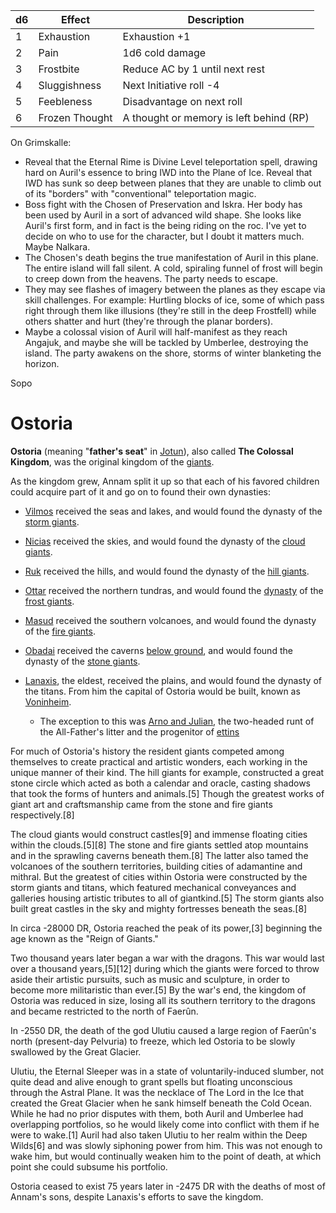 | d6  | Effect         | Description                             |
| --- | -------------- | --------------------------------------- |
| 1   | Exhaustion     | Exhaustion +1                           |
| 2   | Pain           | 1d6 cold damage                         |
| 3   | Frostbite      | Reduce AC by 1 until next rest          |
| 4   | Sluggishness   | Next Initiative roll -4                 |
| 5   | Feebleness     | Disadvantage on next roll               |
| 6   | Frozen Thought | A thought or memory is left behind (RP) | 


On Grimskalle:

- Reveal that the Eternal Rime is Divine Level teleportation spell, drawing hard on Auril's essence to bring IWD into the Plane of Ice. Reveal that IWD has sunk so deep between planes that they are unable to climb out of its "borders" with "conventional" teleportation magic.
- Boss fight with the Chosen of Preservation and Iskra. Her body has been used by Auril in a sort of advanced wild shape. She looks like Auril's first form, and in fact is the being riding on the roc. I've yet to decide on who to use for the character, but I doubt it matters much. Maybe Nalkara.
- The Chosen's death begins the true manifestation of Auril in this plane. The entire island will fall silent. A cold, spiraling funnel of frost will begin to creep down from the heavens. The party needs to escape.
- They may see flashes of imagery between the planes as they escape via skill challenges. For example: Hurtling blocks of ice, some of which pass right through them like illusions (they're still in the deep Frostfell) while others shatter and hurt (they're through the planar borders).
- Maybe a colossal vision of Auril will half-manifest as they reach Angajuk, and maybe she will be tackled by Umberlee, destroying the island. The party awakens on the shore, storms of winter blanketing the horizon.


Sopo



# Ostoria

**Ostoria** (meaning "**father's seat**" in [Jotun](https://forgottenrealms.fandom.com/wiki/Giant_language "Giant language")), also called **The Colossal Kingdom**, was the original kingdom of the [giants](https://forgottenrealms.fandom.com/wiki/Giant "Giant").

As the kingdom grew, Annam split it up so that each of his favored children could acquire part of it and go on to found their own dynasties:

- [Vilmos](https://forgottenrealms.fandom.com/wiki/Vilmos "Vilmos") received the seas and lakes, and would found the dynasty of the [storm giants](https://forgottenrealms.fandom.com/wiki/Storm_giant "Storm giant").
- [Nicias](https://forgottenrealms.fandom.com/wiki/Nicias "Nicias") received the skies, and would found the dynasty of the [cloud giants](https://forgottenrealms.fandom.com/wiki/Cloud_giant "Cloud giant").
- [Ruk](https://forgottenrealms.fandom.com/wiki/Ruk "Ruk") received the hills, and would found the dynasty of the [hill giants](https://forgottenrealms.fandom.com/wiki/Hill_giant "Hill giant").
- [Ottar](https://forgottenrealms.fandom.com/wiki/Ottar "Ottar") received the northern tundras, and would found the [dynasty](https://forgottenrealms.fandom.com/wiki/Jhoth%C3%BBn "Jhothûn") of the [frost giants](https://forgottenrealms.fandom.com/wiki/Frost_giant "Frost giant").
- [Masud](https://forgottenrealms.fandom.com/wiki/Masud "Masud") received the southern volcanoes, and would found the dynasty of the [fire giants](https://forgottenrealms.fandom.com/wiki/Fire_giant "Fire giant").
- [Obadai](https://forgottenrealms.fandom.com/wiki/Obadai "Obadai") received the caverns [below ground](https://forgottenrealms.fandom.com/wiki/Underdark "Underdark"), and would found the dynasty of the [stone giants](https://forgottenrealms.fandom.com/wiki/Stone_giant "Stone giant").
- [Lanaxis](https://forgottenrealms.fandom.com/wiki/Lanaxis "Lanaxis"), the eldest, received the plains, and would found the dynasty of the titans. From him the capital of Ostoria would be built, known as [Voninheim](https://forgottenrealms.fandom.com/wiki/Voninheim "Voninheim").
  
  - The exception to this was [Arno and Julian](https://forgottenrealms.fandom.com/wiki/Arno_and_Julian "Arno and Julian"), the two-headed runt of the All-Father's litter and the progenitor of [ettins](https://forgottenrealms.fandom.com/wiki/Ettin "Ettin")


For much of Ostoria's history the resident giants competed among themselves to create practical and artistic wonders, each working in the unique manner of their kind. The hill giants for example, constructed a great stone circle which acted as both a calendar and oracle, casting shadows that took the forms of hunters and animals.[5] Though the greatest works of giant art and craftsmanship came from the stone and fire giants respectively.[8]

The cloud giants would construct castles[9] and immense floating cities within the clouds.[5][8] The stone and fire giants settled atop mountains and in the sprawling caverns beneath them.[8] The latter also tamed the volcanoes of the southern territories, building cities of adamantine and mithral. But the greatest of cities within Ostoria were constructed by the storm giants and titans, which featured mechanical conveyances and galleries housing artistic tributes to all of giantkind.[5] The storm giants also built great castles in the sky and mighty fortresses beneath the seas.[8]

In circa -28000 DR, Ostoria reached the peak of its power,[3] beginning the age known as the "Reign of Giants."

Two thousand years later began a war with the dragons. This war would last over a thousand years,[5][12] during which the giants were forced to throw aside their artistic pursuits, such as music and sculpture, in order to become more militaristic than ever.[5] By the war's end, the kingdom of Ostoria was reduced in size, losing all its southern territory to the dragons and became restricted to the north of Faerûn.

In -2550 DR, the death of the god Ulutiu caused a large region of Faerûn's north (present-day Pelvuria) to freeze, which led Ostoria to be slowly swallowed by the Great Glacier. 

Ulutiu, the Eternal Sleeper was in a state of voluntarily-induced slumber, not quite dead and alive enough to grant spells but floating unconscious through the Astral Plane. It was the necklace of The Lord in the Ice that created the Great Glacier when he sank himself beneath the Cold Ocean. While he had no prior disputes with them, both Auril and Umberlee had overlapping portfolios, so he would likely come into conflict with them if he were to wake.[1] Auril had also taken Ulutiu to her realm within the Deep Wilds[6] and was slowly siphoning power from him. This was not enough to wake him, but would continually weaken him to the point of death, at which point she could subsume his portfolio.

Ostoria ceased to exist 75 years later in -2475 DR with the deaths of most of Annam's sons, despite Lanaxis's efforts to save the kingdom.
